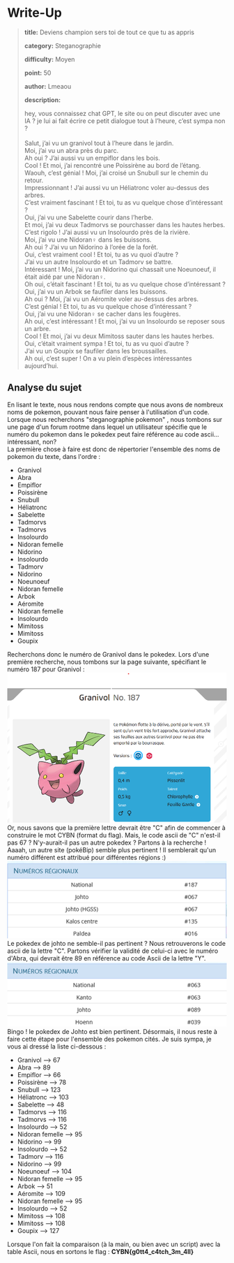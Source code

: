 # Write-Up
> **title:** Deviens champion sers toi de tout ce que tu as appris
>
> **category:** Steganographie
>
> **difficulty:** Moyen
>
> **point:** 50
>
> **author:** Lmeaou
>
> **description:**
>
> hey, vous connaissez chat GPT, le site ou on peut discuter avec une IA ? je lui ai fait écrire ce petit dialogue tout à l’heure, c’est sympa non ? <br><br>Salut, j’ai vu un granivol tout à l’heure dans le jardin.<br>Moi, j’ai vu un abra près du parc.<br>Ah oui ? J’ai aussi vu un empiflor dans les bois.<br>Cool ! Et moi, j’ai rencontré une Poissirène au bord de l’étang.<br>Waouh, c’est génial ! Moi, j’ai croisé un Snubull sur le chemin du retour.<br>Impressionnant ! J’ai aussi vu un Héliatronc voler au-dessus des arbres.<br>C’est vraiment fascinant ! Et toi, tu as vu quelque chose d’intéressant ?<br>Oui, j’ai vu une Sabelette courir dans l’herbe.<br>Et moi, j’ai vu deux Tadmorvs se pourchasser dans les hautes herbes.<br>C’est rigolo ! J’ai aussi vu un Insolourdo près de la rivière.<br>Moi, j’ai vu une Nidoran♀ dans les buissons.<br>Ah oui ? J’ai vu un Nidorino à l’orée de la forêt.<br>Oui, c’est vraiment cool ! Et toi, tu as vu quoi d’autre ?<br>J’ai vu un autre Insolourdo et un Tadmorv se battre.<br>Intéressant ! Moi, j’ai vu un Nidorino qui chassait une Noeunoeuf, il était aidé par une Nidoran♀.<br>Oh oui, c’était fascinant ! Et toi, tu as vu quelque chose d’intéressant ?<br>Oui, j’ai vu un Arbok se faufiler dans les buissons.<br>Ah oui ? Moi, j’ai vu un Aéromite voler au-dessus des arbres.<br>C’est génial ! Et toi, tu as vu quelque chose d’intéressant ?<br>Oui, j’ai vu une Nidoran♀ se cacher dans les fougères.<br>Ah oui, c’est intéressant ! Et moi, j’ai vu un Insolourdo se reposer sous un arbre.<br>Cool ! Et moi, j’ai vu deux Mimitoss sauter dans les hautes herbes.<br>Oui, c’était vraiment sympa ! Et toi, tu as vu quoi d’autre ?<br>J’ai vu un Goupix se faufiler dans les broussailles.<br>Ah oui, c’est super ! On a vu plein d’espèces intéressantes aujourd’hui.

## Analyse du sujet
En lisant le texte, nous nous rendons compte que nous avons de nombreux noms de pokemon, pouvant nous faire penser à l'utilisation d'un code.<br>Lorsque nous recherchons "steganographie pokemon" , nous tombons sur une page d'un forum rootme dans lequel un utilisateur spécifie que le numéro du pokemon dans le pokedex peut faire référence au code ascii... intéressant, non?<br>
La première chose à faire est donc de répertorier l'ensemble des noms de pokemon du texte, dans l'ordre : 
- Granivol 
- Abra 
- Empiflor 
- Poissirène 
- Snubull 
- Héliatronc 
- Sabelette 
- Tadmorvs 
- Tadmorvs 
- Insolourdo 
- Nidoran femelle 
- Nidorino 
- Insolourdo 
- Tadmorv 
- Nidorino 
- Noeunoeuf 
- Nidoran femelle 
- Arbok 
- Aéromite 
- Nidoran femelle 
- Insolourdo 
- Mimitoss 
- Mimitoss 
- Goupix 

Recherchons donc le numéro de Granivol dans le pokedex. Lors d'une première recherche, nous tombons sur la page suivante, spécifiant le numéro 187 pour Granivol : 
![image Granivol pokedex](images/ganivol.png)
Or, nous savons que la première lettre devrait être "C" afin de commencer à construire le mot CYBN (format du flag). Mais, le code ascii de "C" n'est-il pas 67 ? N'y-aurait-il pas un autre pokedex ? Partons à la recherche ! <br>
Aaaah, un autre site (pokéBip) semble plus pertinent ! Il semblerait qu'un numéro différent est attribué pour différentes régions :) <br>
![image Granivol pokedex Johto](images/granivol_johto.png)
Le pokedex de johto ne semble-il pas pertinent ? Nous retrouverons le code ascii de la lettre "C". Partons vérifier la validité de celui-ci avec le numéro d'Abra, qui devrait être 89 en référence au code Ascii de la lettre "Y".
![image Granivol pokedex Johto](images/abra_johto.png)
Bingo ! le pokedex de Johto est bien pertinent. Désormais, il nous reste à faire cette étape pour l'ensemble des pokemon cités. Je suis sympa, je vous ai dressé la liste ci-dessous : 

- Granivol --> 67
- Abra -->    89
- Empiflor --> 66
- Poissirène --> 78
- Snubull --> 123
- Héliatronc --> 103
- Sabelette --> 48
- Tadmorvs --> 116
- Tadmorvs --> 116
- Insolourdo --> 52
- Nidoran femelle --> 95
- Nidorino --> 99
- Insolourdo --> 52
- Tadmorv --> 116
- Nidorino --> 99
- Noeunoeuf --> 104
- Nidoran femelle --> 95
- Arbok --> 51
- Aéromite --> 109
- Nidoran femelle --> 95
- Insolourdo --> 52
- Mimitoss --> 108
- Mimitoss --> 108
- Goupix --> 127

Lorsque l'on fait la comparaison (à la main, ou bien avec un script) avec la table Ascii, nous en sortons le flag : **CYBN{g0tt4_c4tch_3m_4ll}**